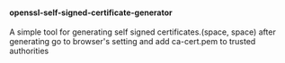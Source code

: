 #### openssl-self-signed-certificate-generator
A simple tool for generating self signed certificates.(space, space)
after generating go to browser's setting and add ca-cert.pem to trusted authorities
